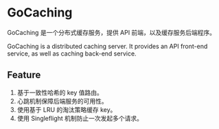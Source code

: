 # GoCaching

GoCaching 是一个分布式缓存服务，提供 API 前端，以及缓存服务后端程序。

GoCaching is a distributed caching server. It provides an API front-end service, as well as caching back-end service.

## Feature

1. 基于一致性哈希的 key 值路由。
2. 心跳机制保障后端服务的可用性。
3. 使用基于 LRU 的淘汰策略缓存 key。
4. 使用 Singleflight 机制防止一次发起多个请求。